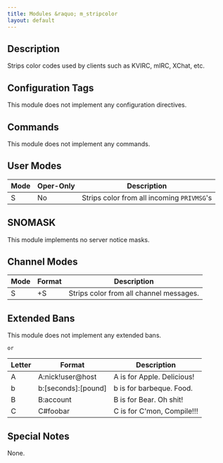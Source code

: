 ```yaml
---
title: Modules &raquo; m_stripcolor
layout: default
---
```


## Description

Strips color codes used by clients such as KVIRC, mIRC, XChat, etc.

## Configuration Tags

This module does not implement any configuration directives.

## Commands

This module does not implement any commands.

## User Modes

Mode | Oper-Only | Description
---- | --------- | -----------
S | No | Strips color from all incoming `PRIVMSG`'s

## SNOMASK

This module implements no server notice masks.

## Channel Modes

Mode | Format | Description
------- | ----------- | ---------
S | +S | Strips color from all channel messages.

## Extended Bans

This module does not implement any extended bans.

`or`

Letter | Format | Description
------- | ----------- | ---------
A | A:nick!user@host | A is for Apple. Delicious!
b | b:[seconds]:[pound] | b is for barbeque. Food.
B | B:account | B is for Bear. Oh shit!
C | C#foobar | C is for C'mon, Compile!!!

## Special Notes

None.
